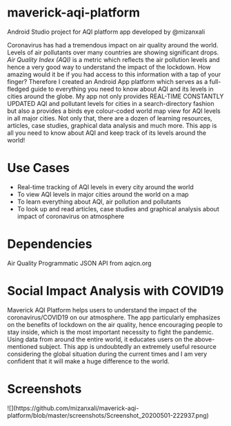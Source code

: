 # maverick-aqi-platform
Android Studio project for AQI platform app developed by @mizanxali

Coronavirus has had a tremendous impact on air quality around the world. Levels of air pollutants over many countries are showing significant drops. <em>Air Quality Index (AQI)</em> is a metric which reflects the air pollution levels and hence a very good way to understand the impact of the lockdown. How amazing would it be if you had access to this information with a tap of your finger? Therefore I created an Android App platform which serves as a full-fledged guide to everything you need to know about AQI and its levels in cities around the globe. My app not only provides REAL-TIME CONSTANTLY UPDATED AQI and pollutant levels for cities in a search-directory fashion but also a provides a birds eye colour-coded world map view for AQI levels in all major cities. Not only that, there are a dozen of learning resources, articles, case studies, graphical data analysis and much more. This app is all you need to know about AQI and keep track of its levels around the world!

<h1>Use Cases</h1>
<ul>
<li>Real-time tracking of AQI levels in every city around the world</li>
<li>To view AQI levels in major cities around the world on a map</li>
<li>To learn everything about AQI, air pollution and pollutants</li>
<li>To look up and read articles, case studies and graphical analysis about impact of coronavirus on atmosphere</li>
</ul>

<h1>Dependencies</h1>
Air Quality Programmatic JSON API from aqicn.org

<h1>Social Impact Analysis with COVID19</h1>
Maverick AQI Platform helps users to understand the impact of the coronavirus/COVID19 on our atmosphere.
The app particularly emphasizes on the benefits of lockdown on the air quality, hence encouraging people to stay inside, which is the most important necessity to fight the pandemic.
Using data from around the entire world, it educates users on the above-mentioned subject.
This app is undoubtedly an extremely useful resource considering the global situation during the current times and I am very confident that it will make a huge difference to the world.

<h1>Screenshots</h1>
![](https://github.com/mizanxali/maverick-aqi-platform/blob/master/screenshots/Screenshot_20200501-222937.png)
